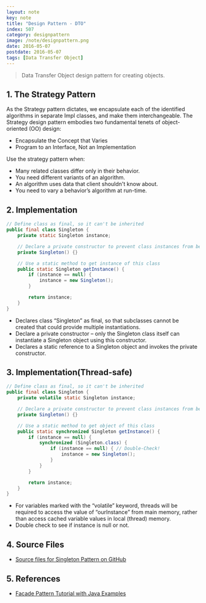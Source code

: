 ```yaml
---
layout: note
key: note
title: "Design Pattern - DTO"
index: 507
category: designpattern
image: /note/designpattern.png
date: 2016-05-07
postdate: 2016-05-07
tags: [Data Transfer Object]
---
```


> Data Transfer Object design pattern for creating objects.

## 1. The Strategy Pattern
As the Strategy pattern dictates, we encapsulate each of the identified algorithms in separate Impl classes, and make them interchangeable. The Strategy design pattern embodies two fundamental tenets of object-oriented (OO) design:
* Encapsulate the Concept that Varies
* Program to an Interface, Not an Implementation

Use the strategy pattern when:
* Many related classes differ only in their behavior.
* You need different variants of an algorithm.
* An algorithm uses data that client shouldn't know about.
* You need to vary a behavior’s algorithm at run-time.

## 2. Implementation
```java
// Define class as final, so it can't be inherited
public final class Singleton {
    private static Singleton instance;

    // Declare a private constructor to prevent class instances from being created in any other places
    private Singleton() {}

    // Use a static method to get instance of this class
    public static Singleton getInstance() {
        if (instance == null) {
            instance = new Singleton();
        }

        return instance;
    }
}
```
* Declares class “Singleton” as final, so that subclasses cannot be created that could provide multiple instantiations.
* Declare a private constructor – only the Singleton class itself can instantiate a Singleton object using this constructor.
* Declares a static reference to a Singleton object and invokes the private constructor.

## 3. Implementation(Thread-safe)
```java
// Define class as final, so it can't be inherited
public final class Singleton {
    private volatile static Singleton instance;

    // Declare a private constructor to prevent class instances from being created in any other places
    private Singleton() {}

    // Use a static method to get object of this class
    public static synchronized Singleton getInstance() {
        if (instance == null) {
            synchronized (Singleton.class) {
                if (instance == null) { // Double-Check!
                    instance = new Singleton();
                }
            }
        }

        return instance;
    }
}
```
* For variables marked with the “volatile” keyword, threads will be required to access the value of “ourInstance” from main memory, rather than access cached variable values in local (thread) memory.
* Double check to see if instance is null or not.

## 4. Source Files
* [Source files for Singleton Pattern on GitHub](https://github.com/jojozhuang/design-patterns-java/tree/master/design-pattern-singleton)

## 5. References
* [Facade Pattern Tutorial with Java Examples](https://dzone.com/articles/design-patterns-uncovered-1)
